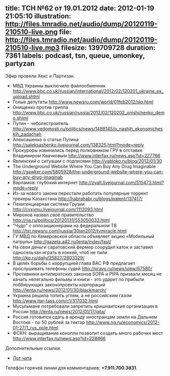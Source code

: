title: ТСН №62 от 19.01.2012
date: 2012-01-19 21:05:10
illustration: http://files.tmradio.net/audio/dump/20120119-210510-live.png
file: http://files.tmradio.net/audio/dump/20120119-210510-live.mp3
filesize: 139709728
duration: 7361
labels: podcast, tsn, queue, umonkey, partyzan
---
Эфир провели Хекс и Партизан.

- МВД Украины выключило файлообменник
  http://www.bbc.co.uk/russian/international/2012/02/120201_ukraine_ex_upload.shtml
- Голые депутаты
  http://www.newsru.com/world/01feb2012/slo.html
- Онищенко против гриппа
  http://www.bbc.co.uk/russian/russia/2012/02/120202_onishchenko_demo.shtml
- Путин - чеболестроитель
  http://www.vedomosti.ru/politics/news/1488145/o_nashih_ekonomicheskih_zadachah
- Алексашенко о статье Путина
  http://saleksashenko.livejournal.com/138325.html?mode=reply
- Прокуроры извинились перед полковником ГРУ в отставке Владимиром Квачковым
  http://www.interfax.ru/news.asp?id=227766
- Явлинский о ситуации с подписями
  http://yabloko.ru/blog/2012/01/30
- The Underground Website Where You Can Buy Any Drug Imaginable
  http://gawker.com/5805928/the-underground-website-where-you-can-buy-any-drug-imaginab
- Варламов: глубокий интернет
  http://zyalt.livejournal.com/515473.html?mode=reply
- Из-за нового закона перестали работать популярные торрент трекеры Казахстана
  http://habrahabr.ru/blogs/patent/137417/
- Пенитенциарная система Грузии
  http://cyxymu.livejournal.com/1112093.html
- Миронов назвал своё правительство
  http://ria.ru/politics/20120131/553050033.html
- "Чудо" с оппозиционерами на федеральном ТВ
  http://txt.newsru.com/russia/30jan2012/tvmiracle.html
- ГУ МВД по Кемеровской области объявляет акцию «Мобильный патруль»
  http://gazeta.a42.ru/lenta/index/fast/
- На свои деньги саратовский фермер соорудил каток и заставил односельчан играть в хоккей, чтоб не пили
  http://kp.ru/daily/25827/2803329/
- В целях борьбы с коррупцией глава ВАС РФ предлагает прослушивать телефоны судей
  http://pravo.ru/news/view/67580/
- Противники антипиратских законов SOPA и PIPA призвали месяц не качать нелегально фильмы и книги - это ударит по прибыли лоббирующих законопроекты корпораций
  http://lenta.ru/news/2012/01/30/blackmarch/
- Украина решила топить углем, а не российским газом
  http://www.itar-tass.com/c1/317032.html
- Мусульмане потребовали запретить кришнаитские организации в России
  http://lenta.ru/news/2012/01/17/gita/
- Россия готовится сдать в аренду иностранцам земли на Дальнем Востоке - по 50 рублей за гектар
  http://www.ng.ru/economics/2012-01-27/1_rus_pole.html
- ФСКН: выращивание конопли позволит создать много рабочих мест
  http://www.interfax.ru/news.asp?id=228466

Дополнительные ссылки:

- [Лог чата](http://files.tmradio.net/audio/dump/20120119-210510-live.log)

Телефон горячей линии для комментариев: **+7.911.700.3831**.
